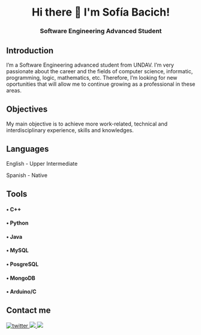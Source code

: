 <h1 align="center">Hi there 👋 I'm Sofía Bacich! </h1>


<h3 align="center">
  Software Engineering Advanced Student
</h3>

## Introduction

I’m a Software Engineering advanced student from UNDAV. I’m very passionate about the career and the fields of computer science, informatic, programming, logic, mathematics, etc. Therefore, I’m looking for new oportunities that will allow me to continue growing as a professional in these areas. 

## Objectives

My main objective is to achieve more work-related, technical and interdisciplinary experience, skills and knowledges.

## Languages
<p> English - Upper Intermediate </p>
<p> Spanish - Native </p>

## Tools
  <h4>• C++ </h4>
  <h4>• Python </h4>
  <h4>• Java </h4>
  <h4>• MySQL </h4>
  <h4>• PosgreSQL </h4>
  <h4>• MongoDB </h4>
  <h4>• Arduino/C </h4>

## Contact me

<a href="https://www.linkedin.com/in/sofiabacich/" target="_blank">
<img src=https://img.shields.io/badge/twitter-%2300acee.svg?color=1DA1F2&style=for-the-badge&logo=twitter&logoColor=white alt=twitter style="margin-bottom: 5px;" />
  
<a href="https://www.linkedin.com/in/sofiabacich/" target="_blank">
<img src=https://img.shields.io/badge/linkedin-%2300acee.svg?color=0077b5&style=for-the-badge&logo=linkedin&logoColor=white%20alt=linkedin%20style=%22margin-bottom:%205px%22 />
</a>

<a href="mailto:sbacich4366@gmail.com" target="_blank">
<img src=https://img.shields.io/badge/gmail-%2300acee.svg?color=FFEFEE&style=for-the-badge&logo=gmail&logoColor=white%20alt=linkedin%20style=%22margin-bottom:%205px%22 />
</a>

